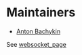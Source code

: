 # Maintainers

- [Anton Bachykin](https://github.com/DenyingTheTruth)

See [websocket_page](../server/websocket_page)
